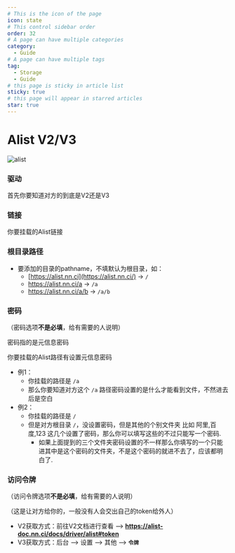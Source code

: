 ```yaml
---
# This is the icon of the page
icon: state
# This control sidebar order
order: 32
# A page can have multiple categories
category:
  - Guide
# A page can have multiple tags
tag:
  - Storage
  - Guide
# this page is sticky in article list
sticky: true
# this page will appear in starred articles
star: true
---
```

# Alist V2/V3



![alist](/img/drivers/alist/alist.png)



### 驱动

首先你要知道对方的到底是V2还是V3



### 链接

你要挂载的Alist链接



### 根目录路径

- 要添加的目录的pathname，不填默认为根目录，如：
  - [https://alist.nn.ci](https://alist.nn.ci/) -> `/`
  - https://alist.nn.ci/a -> `/a`
  - https://alist.nn.ci/a/b -> `/a/b`



### 密码

（密码选项**不是必填**，给有需要的人说明）

密码指的是元信息密码

你要挂载的Alist路径有设置元信息密码

- 例1：
  - 你挂载的路径是 `/a`
  - 那么你要知道对方这个 `/a` 路径密码设置的是什么才能看到文件，不然进去后是空白
- 例2：
  - 你挂载的路径是 `/`
  - 但是对方根目录 `/`，没设置密码，但是其他的个别文件夹 比如 阿里,百度,123 这几个设置了密码，那么你可以填写这些的不过只能写一个密码.
    - 如果上面提到的三个文件夹密码设置的不一样那么你填写的一个只能进其中是这个密码的文件夹，不是这个密码的就进不去了，应该都明白了.



### 访问令牌

（访问令牌选项**不是必填**，给有需要的人说明）

（这是让对方给你的，一般没有人会交出自己的token给外人）

- V2获取方式：前往V2文档进行查看 --> **https://alist-doc.nn.ci/docs/driver/alist#token**
- V3获取方式：后台 --> 设置 --> 其他 --> **`令牌`**





